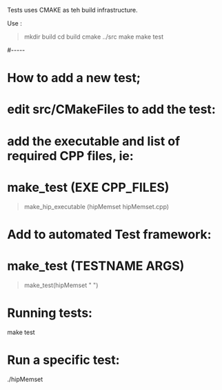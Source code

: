 Tests uses CMAKE as teh build infrastructure.

Use :

> mkdir build
> cd build
> cmake ../src
> make
> make test


#-----
# How to add a new test;

# edit src/CMakeFiles to add the test:

# add the executable and list of required CPP files, ie:
# make_test (EXE CPP_FILES)
> make_hip_executable (hipMemset hipMemset.cpp) 

# Add to automated Test framework:
# make_test (TESTNAME ARGS)
> make_test(hipMemset " ")



# Running tests:
make test

# Run a specific test:
./hipMemset



